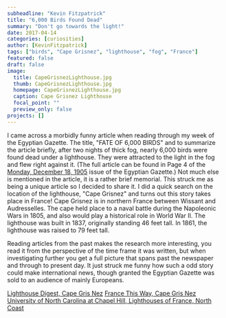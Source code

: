 ```yaml
---
subheadline: "Kevin Fitzpatrick"
title: "6,000 Birds Found Dead"
summary: "Don't go towards the light!"
date: 2017-04-14
categories: [curiosities]
author: [KevinFitzpatrick]
tags: ["birds", "Cape Grisnez", "lighthouse", "fog", "France"]
featured: false
draft: false
image:
  title: CapeGrisnezLighthouse.jpg
  thumb: CapeGrisnezLighthouse.jpg
  homepage: CapeGrisnezLighthouse.jpg
  caption: Cape Grisnez Lighthouse
  focal_point: ""
  preview_only: false
projects: []
---
```

I came across a morbidly funny article when reading through my week of the Egyptian Gazette. The title, "FATE OF 6,000 BIRDS" and to summarize the article briefly, after two nights of thick fog, nearly 6,000 birds were found dead under a lighthouse. They were attracted to the light in the fog and flew right against it. (The full article can be found in Page 4 of the [Monday, December 18, 1905](https://cdn.rawgit.com/dig-eg-gaz/content/master/1905-12-18.xml) issue of the Egyptian Gazette.) Not much else is mentioned in the article, it is a rather brief memorial. This struck me as being a unique article so I decided to share it. I did a quick search on the location of the lighthouse, "Cape Grisnez" and turns out this story takes place in France! Cape Grisnez is in northern France between Wissant and Audresselles. The cape held place to a naval battle during the Napoleonic Wars in 1805, and also would play a historical role in World War II. The lighthouse was built in 1837, originally standing 46 feet tall. In 1861, the lighthouse was raised to 79 feet tall.

Reading articles from the past makes the research more interesting, you read it from the perspective of the time frame it was written, but when investigating further you get a full picture that spans past the newspaper and through to present day. It just struck me funny how such a odd story could make international news, though granted the Egyptian
Gazette was sold to an audience of mainly Europeans.

[Lighthouse Digest, Cape Gris Nez](http://www.lighthousedigest.com/digest/database/uniquelighthouse.cfm?value=5327)
[France This Way, Cape Gris Nez](http://www.francethisway.com/places/cap-gris-blanc-nez.php)
[University of North Carolina at Chapel Hill, Lighthouses of France, North Coast](https://www.unc.edu/~rowlett/lighthouse/fran.htm)

